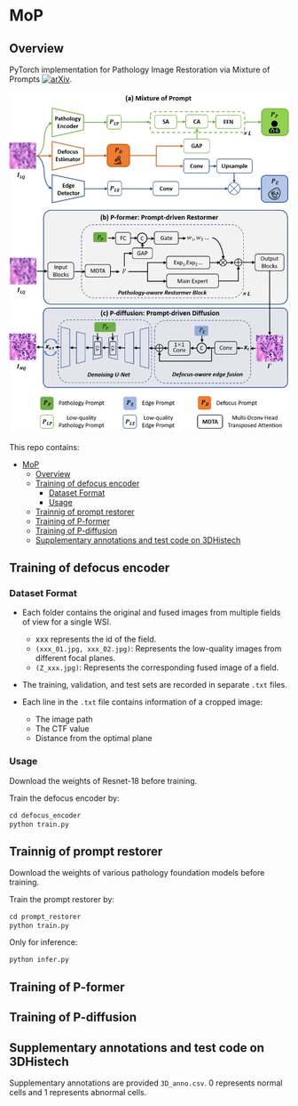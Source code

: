 # MoP

## Overview

PyTorch implementation for Pathology Image Restoration via Mixture of Prompts [![arXiv](https://img.shields.io/badge/arXiv-b31b1b.svg)](https://arxiv.org/abs/2503.12399).

![](figs/method.png )


This repo contains:
- [MoP](#mop)
  - [Overview](#overview)
  - [Training of defocus encoder](#training-of-defocus-encoder)
    - [Dataset Format](#dataset-format)
    - [Usage](#usage)
  - [Trainnig of prompt restorer](#trainnig-of-prompt-restorer)
  - [Training of P-former](#training-of-p-former)
  - [Training of P-diffusion](#training-of-p-diffusion)
  - [Supplementary annotations and test code on 3DHistech](#supplementary-annotations-and-test-code-on-3dhistech)
  

## Training of defocus encoder

### Dataset Format
- Each folder contains the original and fused images from multiple fields of view for a single WSI.
  - xxx represents the id of the field.
  - `(xxx_01.jpg, xxx_02.jpg)`: Represents the low-quality images from different focal planes.
  - `(Z_xxx.jpg)`: Represents the corresponding fused image of a field.

- The training, validation, and test sets are recorded in separate `.txt` files.
- Each line in the `.txt` file contains information of a cropped image:
  - The image path
  - The CTF value
  - Distance from the optimal plane

### Usage

Download the weights of Resnet-18 before training.

Train the defocus encoder by:
```
cd defocus_encoder
python train.py
```

## Trainnig of prompt restorer

Download the weights of various pathology foundation models before training.

Train the prompt restorer by:
```
cd prompt_restorer
python train.py
```

Only for inference:
```
python infer.py
```



## Training of P-former




## Training of P-diffusion

## Supplementary annotations and test code on 3DHistech

Supplementary annotations are provided `3D_anno.csv`. 0 represents normal cells and 1 represents abnormal cells.